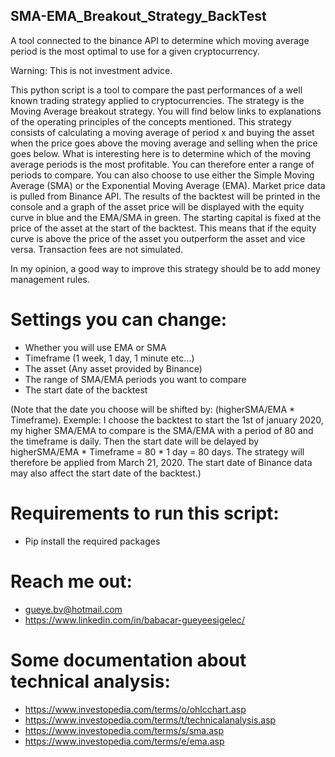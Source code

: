 ## SMA-EMA_Breakout_Strategy_BackTest
  A tool connected to the binance API to determine which moving average period is the most optimal to use for a given cryptocurrency.

  Warning: This is not investment advice.
  
  This python script is a tool to compare the past performances of a well known trading strategy applied to 
  cryptocurrencies. The strategy is the Moving Average breakout strategy. You will find below links to explanations of 
  the operating principles of the concepts mentioned. This strategy consists of calculating a moving average of period x
  and buying the asset when the price goes above the moving average and selling when the price goes below. What is 
  interesting here is to determine which of the moving average periods is the most profitable. You can therefore enter a
  range of periods to compare. You can also choose to use either the Simple Moving Average (SMA) or the Exponential 
  Moving Average (EMA). Market price data is pulled from Binance API. The results of the backtest will be printed in the
  console and a graph of the asset price will be displayed with the equity curve in blue and the EMA/SMA in green. The 
  starting capital is fixed at the price of the asset at the start of the backtest. This means that if the equity curve 
  is above the price of the asset you outperform the asset and vice versa. Transaction fees are not simulated.
  
  In my opinion, a good way to improve this strategy should be to add money management rules.
  
  # Settings you can change:
  - Whether you will use EMA or SMA
  - Timeframe (1 week, 1 day, 1 minute etc...)
  - The asset (Any asset provided by Binance)
  - The range of SMA/EMA periods you want to compare
  - The start date of the backtest
  
  (Note that the date you choose will be shifted by: (higherSMA/EMA * Timeframe). Exemple: I choose the backtest to 
  start the 1st of january 2020, my higher SMA/EMA to compare is the SMA/EMA with a period of 80 and the timeframe is 
  daily. Then the start date will be delayed by higherSMA/EMA * Timeframe = 80 * 1 day = 80 days. The strategy will
  therefore be applied from March 21, 2020. The start date of Binance data may also affect the start date of the 
  backtest.)

  # Requirements to run this script:
  - Pip install the required packages

  # Reach me out:
  - gueye.bv@hotmail.com
  - https://www.linkedin.com/in/babacar-gueyeesigelec/
  
  # Some documentation about technical analysis:
  - https://www.investopedia.com/terms/o/ohlcchart.asp
  - https://www.investopedia.com/terms/t/technicalanalysis.asp
  - https://www.investopedia.com/terms/s/sma.asp
  - https://www.investopedia.com/terms/e/ema.asp
